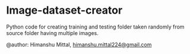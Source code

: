 # Image-dataset-creator
Python code for creating training and testing folder taken randomly from source folder having multiple images.

@author: Himanshu Mittal, himanshu.mittal224@gmail.com
